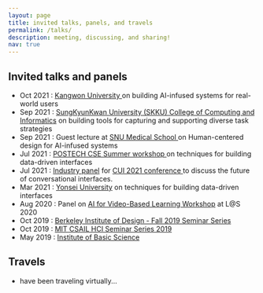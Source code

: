 ```yaml
---
layout: page
title: invited talks, panels, and travels
permalink: /talks/
description: meeting, discussing, and sharing!
nav: true
---
```


## Invited talks and panels
- Oct 2021 : <a href="https://www.kangwon.ac.kr/">Kangwon University </a> on building AI-infused systems for real-world users
- Sep 2021 : <a href="https://cs.skku.edu/en/">SungKyunKwan University (SKKU) College of Computing and Informatics</a> on building tools for capturing and supporting diverse task strategies
- Sep 2021 : Guest lecture at <a href="https://medicine.snu.ac.kr/en/">SNU Medical School </a> on Human-centered design for AI-infused systems
- Jul 2021 : <a href="https://cse.postech.ac.kr/">POSTECH CSE Summer workshop </a> on techniques for building data-driven interfaces
- Jul 2021 : <a href="https://www.conversationaluserinterfaces.org/2021/programme/industry-panel/">Industry panel</a> for <a href="https://www.conversationaluserinterfaces.org/2021/"> CUI 2021 conference </a> to discuss the future of conversational interfaces.
- Mar 2021 : <a href="https://cs.yonsei.ac.kr/cs/board/notice.do?mode=view&articleNo=114539&article.offset=0&articleLimit=10#/list">Yonsei University</a> on techniques for building data-driven interfaces
- Aug 2020 : Panel on <a href="http://learningatscale.acm.org/las2020/workshops/artificial-intelligence-for-video-based-learning-at-scale/">AI for Video-Based Learning Workshop</a> at <a hred="https://learningatscale.acm.org/las2020/">L@S 2020</a>
- Oct 2019 : <a href="http://schedule.bid-seminar.com/speakers/171">Berkeley Institute of Design - Fall 2019 Seminar Series </a>
- Oct 2019 : <a href="https://www.csail.mit.edu/event/data-models-sequential-tasks-user-interface-design">MIT CSAIL HCI Seminar Series 2019 </a>
- May 2019 : <a href="https://www.ibs.re.kr/datascience/">Institute of Basic Science</a>
<!-- <span class="date">May 30 2019 :</span><span class="news"> Invited as a panel to discuss "how to survive grad school" in <a href="https://nmsl.kaist.ac.kr/courses/i2r">Intro to Research</a> class </span><br>
<span class="date">May 28 2019 :</span><span class="news"> Gave a talk on what HCI research is like for ~90 undergrads in <a href="https://www.kixlab.org/courses/cs374-spring-2019/index.html">Intro to HCI</a> class </span><br> -->

## Travels
- have been traveling virtually...